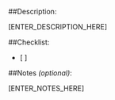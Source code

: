 <!--- Ensure you label the issue after creation -->

##Description:

[ENTER_DESCRIPTION_HERE]

##Checklist:
- [ ] 

##Notes *(optional)*:

[ENTER_NOTES_HERE]
